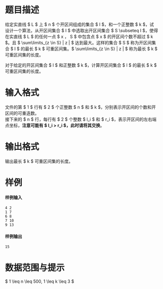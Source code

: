 
# 题目描述

给定实直线 $ L $ 上 $ n $ 个开区间组成的集合 $ I $，和一个正整数 $ k $，试设计一个算法，从开区间集合 $ I $ 中选取出开区间集合 $ S \subseteq I $，使得在实直线 $ L $ 的任何一点 $ x $，$ S $ 中包含点 $ x $ 的开区间个数不超过 $ k $。且 $ \sum\limits_{z \in S} | z | $ 达到最大。这样的集合 $ S $ 称为开区间集合 $ I $ 的最长 $ k $ 可重区间集。$ \sum\limits_{z \in S} | z | $ 称为最长 $ k $ 可重区间集的长度。

对于给定的开区间集合 $ I $ 和正整数 $ k $，计算开区间集合 $ I $ 的最长 $ k $ 可重区间集的长度。

# 输入格式

文件的第 $ 1 $ 行有 $ 2 $ 个正整数 $ n $ 和 $ k $，分别表示开区间的个数和开区间的可重迭数。  
接下来的 $ n $ 行，每行有 $ 2 $ 个整数 $ l_i $ 和 $ r_i $，表示开区间的左右端点坐标，**注意可能有 $ l_i > r_i $，此时请将其交换**。

# 输出格式

输出最长 $ k $ 可重区间集的长度。

# 样例

#### 样例输入
```plain
4 2
1 7
6 8
7 10
9 13
```

#### 样例输出
```plain
15
```

# 数据范围与提示

$ 1 \leq n \leq 500, 1 \leq k \leq 3 $

